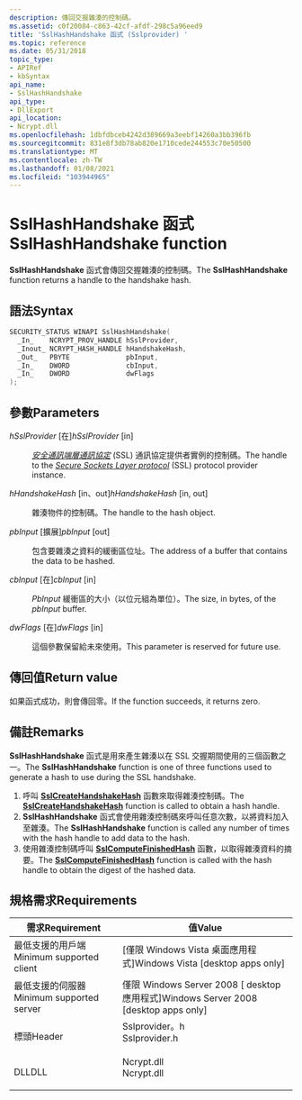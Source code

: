 ```yaml
---
description: 傳回交握雜湊的控制碼。
ms.assetid: c0f20084-c863-42cf-afdf-298c5a96eed9
title: 'SslHashHandshake 函式 (Sslprovider) '
ms.topic: reference
ms.date: 05/31/2018
topic_type:
- APIRef
- kbSyntax
api_name:
- SslHashHandshake
api_type:
- DllExport
api_location:
- Ncrypt.dll
ms.openlocfilehash: 1dbfdbceb4242d389669a3eebf14260a3bb396fb
ms.sourcegitcommit: 831e8f3db78ab820e1710cede244553c70e50500
ms.translationtype: MT
ms.contentlocale: zh-TW
ms.lasthandoff: 01/08/2021
ms.locfileid: "103944965"
---
```

# <a name="sslhashhandshake-function"></a><span data-ttu-id="d468b-103">SslHashHandshake 函式</span><span class="sxs-lookup"><span data-stu-id="d468b-103">SslHashHandshake function</span></span>

<span data-ttu-id="d468b-104">**SslHashHandshake** 函式會傳回交握雜湊的控制碼。</span><span class="sxs-lookup"><span data-stu-id="d468b-104">The **SslHashHandshake** function returns a handle to the handshake hash.</span></span>

## <a name="syntax"></a><span data-ttu-id="d468b-105">語法</span><span class="sxs-lookup"><span data-stu-id="d468b-105">Syntax</span></span>


```C++
SECURITY_STATUS WINAPI SslHashHandshake(
  _In_    NCRYPT_PROV_HANDLE hSslProvider,
  _Inout_ NCRYPT_HASH_HANDLE hHandshakeHash,
  _Out_   PBYTE              pbInput,
  _In_    DWORD              cbInput,
  _In_    DWORD              dwFlags
);
```



## <a name="parameters"></a><span data-ttu-id="d468b-106">參數</span><span class="sxs-lookup"><span data-stu-id="d468b-106">Parameters</span></span>

<dl> <dt>

<span data-ttu-id="d468b-107">*hSslProvider* \[在\]</span><span class="sxs-lookup"><span data-stu-id="d468b-107">*hSslProvider* \[in\]</span></span>
</dt> <dd>

<span data-ttu-id="d468b-108">[*安全通訊端層通訊協定*](/windows/desktop/SecGloss/s-gly) (SSL) 通訊協定提供者實例的控制碼。</span><span class="sxs-lookup"><span data-stu-id="d468b-108">The handle to the [*Secure Sockets Layer protocol*](/windows/desktop/SecGloss/s-gly) (SSL) protocol provider instance.</span></span>

</dd> <dt>

<span data-ttu-id="d468b-109">*hHandshakeHash* \[in、out\]</span><span class="sxs-lookup"><span data-stu-id="d468b-109">*hHandshakeHash* \[in, out\]</span></span>
</dt> <dd>

<span data-ttu-id="d468b-110">雜湊物件的控制碼。</span><span class="sxs-lookup"><span data-stu-id="d468b-110">The handle to the hash object.</span></span>

</dd> <dt>

<span data-ttu-id="d468b-111">*pbInput* \[擴展\]</span><span class="sxs-lookup"><span data-stu-id="d468b-111">*pbInput* \[out\]</span></span>
</dt> <dd>

<span data-ttu-id="d468b-112">包含要雜湊之資料的緩衝區位址。</span><span class="sxs-lookup"><span data-stu-id="d468b-112">The address of a buffer that contains the data to be hashed.</span></span>

</dd> <dt>

<span data-ttu-id="d468b-113">*cbInput* \[在\]</span><span class="sxs-lookup"><span data-stu-id="d468b-113">*cbInput* \[in\]</span></span>
</dt> <dd>

<span data-ttu-id="d468b-114">*PbInput* 緩衝區的大小（以位元組為單位）。</span><span class="sxs-lookup"><span data-stu-id="d468b-114">The size, in bytes, of the *pbInput* buffer.</span></span>

</dd> <dt>

<span data-ttu-id="d468b-115">*dwFlags* \[在\]</span><span class="sxs-lookup"><span data-stu-id="d468b-115">*dwFlags* \[in\]</span></span>
</dt> <dd>

<span data-ttu-id="d468b-116">這個參數保留給未來使用。</span><span class="sxs-lookup"><span data-stu-id="d468b-116">This parameter is reserved for future use.</span></span>

</dd> </dl>

## <a name="return-value"></a><span data-ttu-id="d468b-117">傳回值</span><span class="sxs-lookup"><span data-stu-id="d468b-117">Return value</span></span>

<span data-ttu-id="d468b-118">如果函式成功，則會傳回零。</span><span class="sxs-lookup"><span data-stu-id="d468b-118">If the function succeeds, it returns zero.</span></span>

## <a name="remarks"></a><span data-ttu-id="d468b-119">備註</span><span class="sxs-lookup"><span data-stu-id="d468b-119">Remarks</span></span>

<span data-ttu-id="d468b-120">**SslHashHandshake** 函式是用來產生雜湊以在 SSL 交握期間使用的三個函數之一。</span><span class="sxs-lookup"><span data-stu-id="d468b-120">The **SslHashHandshake** function is one of three functions used to generate a hash to use during the SSL handshake.</span></span>

1.  <span data-ttu-id="d468b-121">呼叫 [**SslCreateHandshakeHash**](sslcreatehandshakehash.md) 函數來取得雜湊控制碼。</span><span class="sxs-lookup"><span data-stu-id="d468b-121">The [**SslCreateHandshakeHash**](sslcreatehandshakehash.md) function is called to obtain a hash handle.</span></span>
2.  <span data-ttu-id="d468b-122">**SslHashHandshake** 函式會使用雜湊控制碼來呼叫任意次數，以將資料加入至雜湊。</span><span class="sxs-lookup"><span data-stu-id="d468b-122">The **SslHashHandshake** function is called any number of times with the hash handle to add data to the hash.</span></span>
3.  <span data-ttu-id="d468b-123">使用雜湊控制碼呼叫 [**SslComputeFinishedHash**](sslcomputefinishedhash.md) 函數，以取得雜湊資料的摘要。</span><span class="sxs-lookup"><span data-stu-id="d468b-123">The [**SslComputeFinishedHash**](sslcomputefinishedhash.md) function is called with the hash handle to obtain the digest of the hashed data.</span></span>

## <a name="requirements"></a><span data-ttu-id="d468b-124">規格需求</span><span class="sxs-lookup"><span data-stu-id="d468b-124">Requirements</span></span>



| <span data-ttu-id="d468b-125">需求</span><span class="sxs-lookup"><span data-stu-id="d468b-125">Requirement</span></span> | <span data-ttu-id="d468b-126">值</span><span class="sxs-lookup"><span data-stu-id="d468b-126">Value</span></span> |
|-------------------------------------|------------------------------------------------------------------------------------------|
| <span data-ttu-id="d468b-127">最低支援的用戶端</span><span class="sxs-lookup"><span data-stu-id="d468b-127">Minimum supported client</span></span><br/> | <span data-ttu-id="d468b-128">\[僅限 Windows Vista 桌面應用程式\]</span><span class="sxs-lookup"><span data-stu-id="d468b-128">Windows Vista \[desktop apps only\]</span></span><br/>                                           |
| <span data-ttu-id="d468b-129">最低支援的伺服器</span><span class="sxs-lookup"><span data-stu-id="d468b-129">Minimum supported server</span></span><br/> | <span data-ttu-id="d468b-130">僅限 Windows Server 2008 \[ desktop 應用程式\]</span><span class="sxs-lookup"><span data-stu-id="d468b-130">Windows Server 2008 \[desktop apps only\]</span></span><br/>                                     |
| <span data-ttu-id="d468b-131">標頭</span><span class="sxs-lookup"><span data-stu-id="d468b-131">Header</span></span><br/>                   | <dl> <span data-ttu-id="d468b-132"><dt>Sslprovider。h</dt></span><span class="sxs-lookup"><span data-stu-id="d468b-132"><dt>Sslprovider.h</dt></span></span> </dl> |
| <span data-ttu-id="d468b-133">DLL</span><span class="sxs-lookup"><span data-stu-id="d468b-133">DLL</span></span><br/>                      | <dl> <span data-ttu-id="d468b-134"><dt>Ncrypt.dll</dt></span><span class="sxs-lookup"><span data-stu-id="d468b-134"><dt>Ncrypt.dll</dt></span></span> </dl>    |



 

